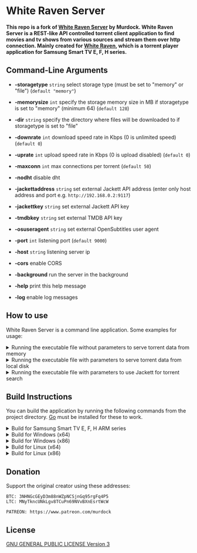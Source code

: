 # White Raven Server

**This repo is a fork of [White Raven Server](https://github.com/silentmurdock/wrserver) by Murdock. White Raven Server is a REST-like API controlled torrent client application to find movies and tv shows from various sources and stream them over http connection. Mainly created for [White Raven](https://github.com/nyakaspeter/White-Raven), which is a torrent player application for Samsung Smart TV E, F, H series.**

## Command-Line Arguments

- **-storagetype** `string` select storage type (must be set to "memory" or "file") (`default "memory"`)
- **-memorysize** `int` specify the storage memory size in MB if storagetype is set to "memory" (minimum 64) (`default 128`)
- **-dir** `string` specify the directory where files will be downloaded to if storagetype is set to "file"

- **-downrate** `int` download speed rate in Kbps (0 is unlimited speed) (`default 0`)
- **-uprate** `int` upload speed rate in Kbps (0 is upload disabled) (`default 0`)
- **-maxconn** `int` max connections per torrent (`default 50`)
- **-nodht** disable dht

- **-jackettaddress** `string` set external Jackett API address (enter only host address and port e.g. `http://192.168.0.2:9117`)
- **-jackettkey** `string` set external Jackett API key
- **-tmdbkey** `string` set external TMDB API key
- **-osuseragent** `string` set external OpenSubtitles user agent

- **-port** `int` listening port (`default 9000`)
- **-host** `string` listening server ip
- **-cors** enable CORS

- **-background** run the server in the background
- **-help** print this help message
- **-log** enable log messages

## How to use

White Raven Server is a command line application. Some examples for usage:

<details>
<summary>Running the executable file without parameters to serve torrent data from memory</summary>

```
raven
```

</details>

<details>
<summary>Running the executable file with parameters to serve torrent data from local disk</summary>

```
raven -storagetype="file" -dir="downloads"
```

</details>

<details>
<summary>Running the executable file with parameters to use Jackett for torrent search</summary>

```
raven -jackettaddress="http://192.168.0.2:9117" -jackettkey="1n53rty0urj4ck3tt4p1k3yh3r3"
```

</details>

## Build Instructions

You can build the application by running the following commands from the project directory. [Go](https://golang.org/) must be installed for these to work.

<details>
<summary>Build for Samsung Smart TV E, F, H ARM series</summary>

```
set GOOS=linux
set GOARCH=arm
set GOARM=7
go build -ldflags="-s -w" -o raven
```

</details>

<details>
<summary>Build for Windows (x64)</summary>

```
set GOOS=windows
set GOARCH=amd64
set CGO_ENABLED=0
go build -ldflags="-s -w" -o raven.exe
```

</details>

<details>
<summary>Build for Windows (x86)</summary>

```
set GOOS=windows
set GOARCH=386
go build -ldflags="-s -w" -o raven.exe
```

</details>

<details>
<summary>Build for Linux (x64)</summary>

```
set GOOS=linux
set GOARCH=amd64
go build -ldflags="-s -w" -o raven
```

</details>

<details>
<summary>Build for Linux (x86)</summary>

```
set GOOS=linux
set GOARCH=386
go build -ldflags="-s -w" -o raven
```

</details>

## Donation
Support the original creator using these addresses:
```
BTC: 3NHNGcGEyD3m88nWZpNCSjnGq95rgFq4P5
LTC: MNyTkncUNkLgv8TCuPn69NVvBXnEsrtWcW
```
```
PATREON: https://www.patreon.com/murdock
```

## License

[GNU GENERAL PUBLIC LICENSE Version 3](LICENSE)
